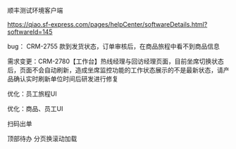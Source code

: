 顺丰测试环境客户端

https://qiao.sf-express.com/pages/helpCenter/softwareDetails.html?softwareId=145





bug：    CRM-2755 款到发货状态，订单审核后，在商品旅程中看不到商品信息

需求变更：CRM-2780【工作台】热线经理与回访经理页面，目前坐席切换状态后，页面不会自动刷新，造成坐席监控功能的工作状态展示的不是最新状态，请产品确认实时刷新单位时间后研发进行修复

优化：员工旅程UI



优化：商品、员工UI





扫码出单

顶部待办 分页换滚动加载


